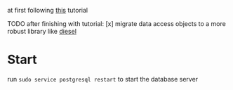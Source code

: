 at first following [this](https://blog.logrocket.com/full-stack-rust-a-complete-tutorial-with-examples/) tutorial

TODO after finishing with tutorial:
[x] migrate data access objects to a more robust library like [diesel](https://diesel.rs/guides/)

Start
================================================================
run ```sudo service postgresql restart``` to start the database server
